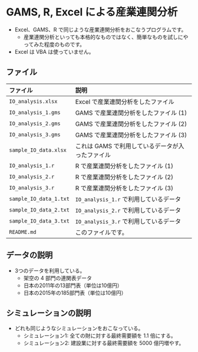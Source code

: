 <!--
Filename:       README.md
Author:         Shiro Takeda
e-mail          <shiro.takeda@gmail.com>
First-written:	<2021/05/03>
Time-stamp:	<2021-05-04 21:29:24 st>
-->

GAMS, R, Excel による産業連関分析
==============================

+ Excel、GAMS、R で同じような産業連関分析をおこなうプログラムです。
  + 産業連関分析といっても本格的なものではなく、簡単なものを試しにやってみた程度のものです。
+ Excel は VBA は使っていません。  


## ファイル

| ファイル                                   | 説明                                                           |
| :----------------------------------------- | :------------------------------------------------------------- |
| `IO_analysis.xlsx`                         | Excel で産業連関分析をしたファイル                                               |
| `IO_analysis_1.gms`                        | GAMS で産業連関分析をしたファイル (1)                                             |
| `IO_analysis_2.gms`                        | GAMS で産業連関分析をしたファイル (2)                                             |
| `IO_analysis_3.gms`                        | GAMS で産業連関分析をしたファイル (3)                                             |
| `sample_IO_data.xlsx`                      | これは GAMS で利用しているデータが入ったファイル                                |
| `IO_analysis_1.r`                        | R で産業連関分析をしたファイル (1)                                             |
| `IO_analysis_2.r`                        | R で産業連関分析をしたファイル (2)                                             |
| `IO_analysis_3.r`                        | R で産業連関分析をしたファイル (3)                                             |
| `sample_IO_data_1.txt`                     | `IO_analysis_1.r` で利用しているデータ                          |
| `sample_IO_data_2.txt`                     | `IO_analysis_2.r` で利用しているデータ                          |
| `sample_IO_data_3.txt`                     | `IO_analysis_3.r` で利用しているデータ                          |
| `README.md`                                | このファイルです。                                             |


## データの説明

+ 3つのデータを利用している。
  + 架空の 4 部門の連関表データ
  + 日本の2011年の13部門表（単位は10億円）  
  + 日本の2015年の185部門表（単位は10億円）  


## シミュレーションの説明

+ どれも同じようなシミュレーションをおこなっている。
  + シミュレーション1: 全ての財に対する最終需要額を 1.1 倍にする。    
  + シミュレーション2: 建設業に対する最終需要額を 5000 億円増やす。


<!--
--------------------
Local Variables:
mode: markdown
fill-column: 80
coding: utf-8-dos
End:
-->
